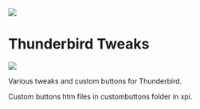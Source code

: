<img src="https://github.com/srazzano/Images/blob/master/mozTB.png"/>

# Thunderbird Tweaks

<img src="https://github.com/srazzano/Images/blob/master/tbTweaks3.png"/>

Various tweaks and custom buttons for Thunderbird.

Custom buttons htm files in custombuttons folder in xpi.
